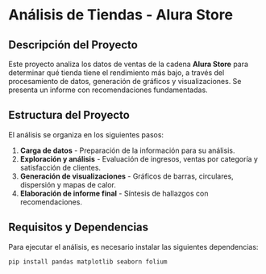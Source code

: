 # **Análisis de Tiendas - Alura Store**

## **Descripción del Proyecto**
Este proyecto analiza los datos de ventas de la cadena **Alura Store** para determinar qué tienda tiene el rendimiento más bajo,
a través del procesamiento de datos, generación de gráficos y visualizaciones. Se presenta un informe con recomendaciones fundamentadas.

## **Estructura del Proyecto**
El análisis se organiza en los siguientes pasos:
1. **Carga de datos** - Preparación de la información para su análisis.
2. **Exploración y análisis** - Evaluación de ingresos, ventas por categoría y satisfacción de clientes.
3. **Generación de visualizaciones** - Gráficos de barras, circulares, dispersión y mapas de calor.
4. **Elaboración de informe final** - Síntesis de hallazgos con recomendaciones.

## **Requisitos y Dependencias**
Para ejecutar el análisis, es necesario instalar las siguientes dependencias:
```bash
pip install pandas matplotlib seaborn folium
